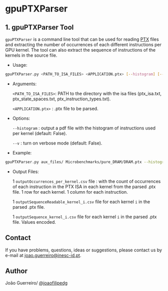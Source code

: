 # gpuPTXParser

## 1. gpuPTXParser Tool

``gpuPTXParser`` is a command line tool that can be used for reading [PTX](https://docs.nvidia.com/cuda/parallel-thread-execution/index.html) files and extracting the number of occurrences of each different instructions per GPU kernel. The tool can also extract the sequence of instructions of the kernels in the source file.

* Usage:
```bash
gpuPTXParser.py <PATH_TO_ISA_FILES> <APPLICATION.ptx> [--histogram] [--v]
```

* Arguments:

    ``<PATH_TO_ISA_FILES>``:  PATH to the directory with the isa files (ptx_isa.txt, ptx_state_spaces.txt, ptx_instruction_types.txt).

    ``<APPLICATION.ptx>`` :  .ptx file to be parsed.

* Options:

    ``--histogram`` : output a pdf file with the histogram of instructions used per kernel (default: False).

    ``--v`` : turn on verbose mode (default: False).

* Example:
```bash
gpuPTXParser.py aux_files/ Microbenchmarks/pure_DRAM/DRAM.ptx --histogram
```

* Output Files:

    1 ``outputOccurrences_per_kernel.csv`` file : with the count of occurrences of each instruction in the PTX ISA in each kernel from the parsed .ptx file. 1 row for each kernel. 1 column for each instruction.

    1 ``outputSequenceReadable_kernel_i.csv`` file for each kernel ``i`` in the parsed .ptx file.

    1 ``outputSequence_kernel_i.csv`` file for each kernel ``i`` in the parsed .ptx file. Values encoded.

## Contact
If you have problems, questions, ideas or suggestions, please contact us by e-mail at joao.guerreiro@inesc-id.pt.

## Author
João Guerreiro/ [@joaofilipedg](https://github.com/joaofilipedg)
